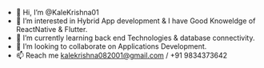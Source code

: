 - 👋 Hi, I’m @KaleKrishna01
- 👀 I’m interested in Hybrid App development & I have Good Knoweldge of ReactNative & Flutter.
- 🌱 I’m currently learning back end Technologies & database connectivity.
- 💞️ I’m looking to collaborate on Applications Development.
- 📫 Reach me kalekrishna082001@gmail.com / +91 9834373642 

<!---
KaleKrishna01/KaleKrishna01 is a ✨ special ✨ repository because its `README.md` (this file) appears on your GitHub profile.
You can click the Preview link to take a look at your changes.
--->

